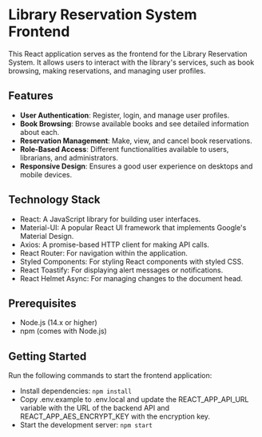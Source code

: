 # Library Reservation System Frontend

This React application serves as the frontend for the Library Reservation System. It allows users to interact with the library's services, such as book browsing, making reservations, and managing user profiles.

## Features

- **User Authentication**: Register, login, and manage user profiles.
- **Book Browsing**: Browse available books and see detailed information about each.
- **Reservation Management**: Make, view, and cancel book reservations.
- **Role-Based Access**: Different functionalities available to users, librarians, and administrators.
- **Responsive Design**: Ensures a good user experience on desktops and mobile devices.

## Technology Stack

- React: A JavaScript library for building user interfaces.
- Material-UI: A popular React UI framework that implements Google's Material Design.
- Axios: A promise-based HTTP client for making API calls.
- React Router: For navigation within the application.
- Styled Components: For styling React components with styled CSS.
- React Toastify: For displaying alert messages or notifications.
- React Helmet Async: For managing changes to the document head.

## Prerequisites

- Node.js (14.x or higher)
- npm (comes with Node.js)

## Getting Started

Run the following commands to start the frontend application:
- Install dependencies: `npm install`
- Copy .env.example to .env.local and update the REACT_APP_API_URL variable with the URL of the backend API and REACT_APP_AES_ENCRYPT_KEY with the encryption key.
- Start the development server: `npm start`
